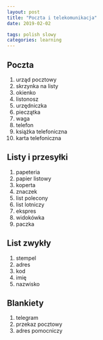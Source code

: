 ```yaml
---
layout: post
title: "Poczta i telekomunikacja"
date: 2019-02-02

tags: polish slowy
categories: learning
---
```

## Poczta

1. urząd pocztowy
2. skrzynka na listy
3. okienko
4. listonosz
5. urzędniczka
6. pieczątka
7. waga
8. telefon
9. książka telefoniczna
10. karta telefoniczna

## Listy i przesyłki

1. papeteria
2. papier listowy
3. koperta
4. znaczek
5. list polecony
6. list lotniczy
7. ekspres
8. widokówka
9. paczka

## List zwykły

1. stempel
2. adres
3. kod
4. imię
5. nazwisko

## Blankiety

1. telegram
2. przekaz pocztowy
3. adres pomocniczy